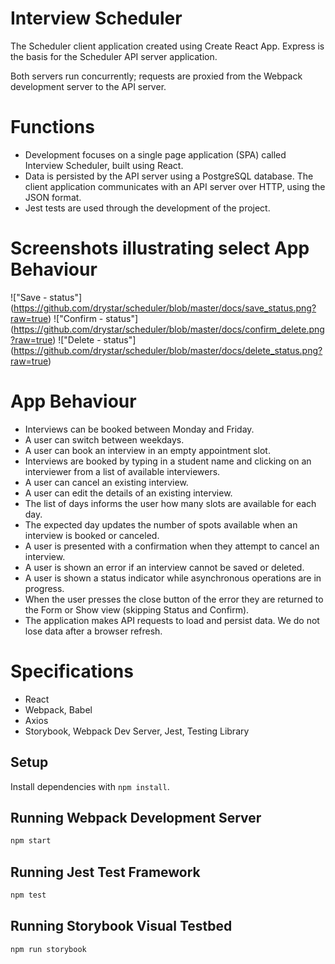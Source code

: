# Interview Scheduler

The Scheduler client application created using Create React App. Express is the basis for the Scheduler API server application.

Both servers run concurrently; requests are proxied from the Webpack development server to the API server.

# Functions

- Development focuses on a single page application (SPA) called Interview Scheduler, built using React.
- Data is persisted by the API server using a PostgreSQL database.
  The client application communicates with an API server over HTTP, using the JSON format.
- Jest tests are used through the development of the project.

# Screenshots illustrating select App Behaviour
!["Save - status"] (https://github.com/drystar/scheduler/blob/master/docs/save_status.png?raw=true)
!["Confirm - status"] (https://github.com/drystar/scheduler/blob/master/docs/confirm_delete.png?raw=true)
!["Delete - status"] (https://github.com/drystar/scheduler/blob/master/docs/delete_status.png?raw=true)

# App Behaviour

- Interviews can be booked between Monday and Friday.
- A user can switch between weekdays.
- A user can book an interview in an empty appointment slot.
- Interviews are booked by typing in a student name and clicking on an interviewer from a list of available interviewers.
- A user can cancel an existing interview.
- A user can edit the details of an existing interview.
- The list of days informs the user how many slots are available for each day.
- The expected day updates the number of spots available when an interview is booked or canceled.
- A user is presented with a confirmation when they attempt to cancel an interview.
- A user is shown an error if an interview cannot be saved or deleted.
- A user is shown a status indicator while asynchronous operations are in progress.
- When the user presses the close button of the error they are returned to the Form or Show view (skipping Status and Confirm).
- The application makes API requests to load and persist data. We do not lose data after a browser refresh.

# Specifications

- React
- Webpack, Babel
- Axios
- Storybook, Webpack Dev Server, Jest, Testing Library

## Setup

Install dependencies with `npm install`.

## Running Webpack Development Server

```sh
npm start
```

## Running Jest Test Framework

```sh
npm test
```

## Running Storybook Visual Testbed

```sh
npm run storybook
```
